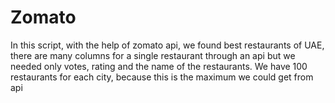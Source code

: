 # Zomato

In this script, with the help of zomato api, we found best restaurants of UAE, there are many columns for a single restaurant through an api but we needed only votes, rating and the name of the restaurants. We have 100 restaurants for each city, because this is the maximum we could get from api
